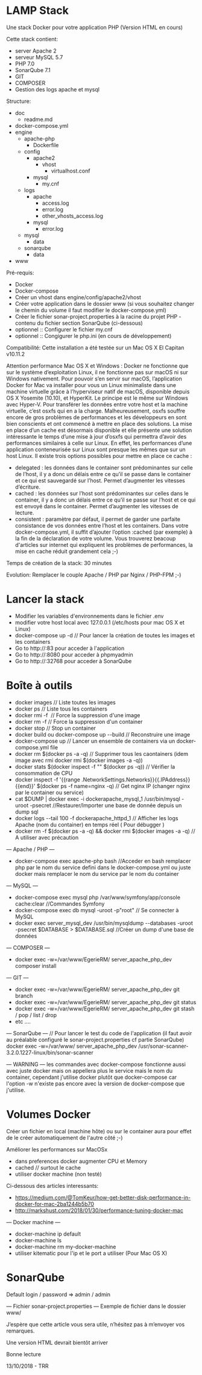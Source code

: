 # LAMP Stack

Une stack Docker pour votre application PHP (Version HTML en cours)

Cette stack contient:
- server Apache 2
- serveur MySQL 5.7
- PHP 7.0
- SonarQube 7.1
- GIT
- COMPOSER 
- Gestion des logs apache et mysql

Structure:
- doc
    - readme.md
- docker-compose.yml
- engine
    - apache-php
        - Dockerfile
    - config
        - apache2
            - vhost
                - virtualhost.conf
        - mysql
            - my.cnf
    - logs
        - apache
            - access.log
            - error.log
            - other_vhosts_access.log
        - mysql
            - error.log
    - mysql
        - data
    - sonarqube
        - data
- www

Pré-requis:
- Docker
- Docker-compose 
- Créer un vhost dans engine/config/apache2/vhost
- Créer votre application dans le dossier www (si vous souhaitez changer le chemin du volume il faut modifier le docker-compose.yml)
- Créer le fichier sonar-project.properties à la racine du projet PHP - contenu du fichier section SonarQube (ci-dessous)
- optionnel :: Configurer le fichier my.cnf
- optionnel :: Congigurer le php.ini (en cours de développement)

Compatibilité:
Cette installation a été testée sur un Mac OS X El Capitan v10.11.2

Attention performance Mac OS X et Windows :
Docker ne fonctionne que sur le système d’exploitation Linux, il ne fonctionne pas sur macOS ni sur Windows nativement. 
Pour pouvoir s’en servir sur macOS, l’application Docker for Mac va installer pour vous un Linux minimaliste dans une machine virtuelle grâce à l’hyperviseur natif de macOS, disponible depuis OS X Yosemite (10.10), et HyperKit. 
Le principe est le même sur Windows avec Hyper-V.
Pour transférer les données entre votre host et la machine virtuelle, c’est osxfs qui en a la charge. 
Malheureusement, osxfs souffre encore de gros problèmes de performances et les développeurs en sont bien conscients et ont commencé à mettre en place des solutions.
La mise en place d’un cache est désormais disponible et elle présente une solution intéressante le temps d’une mise à jour d’osxfs qui permettra d’avoir des performances similaires à celle sur Linux. En effet, les performances d’une application conteneurisée sur Linux sont presque les mêmes que sur un host Linux.
Il existe trois options possibles pour mettre en place ce cache :
- delegated : les données dans le container sont prédominantes sur celle de l’host, il y a donc un délais entre ce qu’il se passe dans le container et ce qui est sauvegardé sur l’host. Permet d’augmenter les vitesses d’écriture.
- cached : les données sur l’host sont prédominantes sur celles dans le container, il y a donc un délais entre ce qu’il se passe sur l’host et ce qui est envoyé dans le container. Permet d’augmenter les vitesses de lecture.
- consistent : paramètre par défaut, il permet de garder une parfaite consistance de vos données entre l’host et les containers.
Dans votre docker-compose.yml, il suffit d’ajouter l’option :cached (par exemple) à la fin de la déclaration de votre volume.
Vous trouverez beacoup d'articles sur internet qui expliquent les problèmes de performances, la mise en cache réduit grandement cela ;-)

Temps de création de la stack: 30 minutes

Evolution:
Remplacer le couple Apache / PHP par Nginx / PHP-FPM ;-)

# Lancer la stack
- Modifier les variables d'environnements dans le fichier .env
- modifier votre host local avec 127.0.0.1  <nomdedomaine> (/etc/hosts pour mac OS X et Linux)
- docker-compose up -d // Pour lancer la création de toutes les images et les containers
- Go to http://<nomdedomaine>:83 pour acceder à l'application
- Go to http://<nomdedomaine>:8080 pour acceder à phpmyadmin
- Go to http://<nomdedomaine>:32768 pour acceder à SonarQube

# Boîte à outils
- docker images // Liste toutes les images
- docker ps // Liste tous les containers
- docker rmi -f <image> // Force la suppression d'une image
- docker rm -f <container> // Force la suppression d'un container
- docker stop <container> // Stop un container
- docker build ou docker-compose up --build // Reconstruire une image
- docker-compose up // Lancer un ensemble de containers via un docker-compose.yml file
- docker rm $(docker ps -a -q) // Supprimer tous les caontainers (idem image avec rmi docker rmi $(docker images -a -q))
- docker stats $(docker inspect -f "" $(docker ps -q)) // Vérifier la consommation de CPU
- docker inspect -f '{{range .NetworkSettings.Networks}}{{.IPAddress}}{{end}}' $(docker ps -f name=nginx -q) // Get nginx IP (changer nginx par le container ou service)
- cat $DUMP | docker exec -i dockerapache_mysql_1 /usr/bin/mysql -uroot -psecret //Restaurer/Importer une base de donnée depuis un dump sql
- docker logs --tail 100 -f dockerapache_httpd_1 // Afficher les logs Apache (nom du container) en temps réel ( Pour débugger )
- docker rm -f $(docker ps -a -q) && docker rmi $(docker images -a -q) // A utiliser avec précaution

— Apache / PHP —
- docker-compose exec apache-php bash //Acceder en bash remplacer php par le nom du service defini dans le docker-compose.yml ou juste docker mais remplacer le nom du service par le nom du container

— MySQL —
- docker-compose exec mysql php /var/www/symfony/app/console cache:clear //Commandes Symfony
- docker-compose exec db mysql -uroot -p"root" // Se connecter à MySQL
- docker exec server_mysql_dev /usr/bin/mysqldump --databases -uroot -psecret $DATABASE > $DATABASE.sql //Créer un dump d'une base de données

— COMPOSER —
- docker exec -w=/var/www/EgerieRM/ server_apache_php_dev composer install

— GIT —
- docker exec -w=/var/www/EgerieRM/ server_apache_php_dev git branch
- docker exec -w=/var/www/EgerieRM/ server_apache_php_dev git status
- docker exec -w=/var/www/EgerieRM/ server_apache_php_dev git stash / pop / list / drop
- etc ....

— SonarQube —
// Pour lancer le test du code de l'application (il faut avoir au préalable configuré le sonar-project.properties cf partie SonarQube)
docker exec -w=/var/www/ server_apache_php_dev /usr/sonar-scanner-3.2.0.1227-linux/bin/sonar-scanner

— WARNING —
les commandes avec docker-compose fonctionne aussi avec juste docker mais on appellera plus le service mais le nom du container, cependant j'utilise docker plutôt que docker-compose car l'option -w n'existe pas encore avec la version de docker-compose que j'utilise.

# Volumes Docker
Créer un fichier en local (machine hôte) ou sur le container aura pour effet de le créer automatiquement de l'autre côté ;-)

Améliorer les performances sur MacOSx
- dans preferences docker augmenter CPU et Memory
- cached // surtout le cache
- utiliser docker machine (non testé)

Ci-dessous des articles interessants:
- https://medium.com/@TomKeur/how-get-better-disk-performance-in-docker-for-mac-2ba1244b5b70
- http://markshust.com/2018/01/30/performance-tuning-docker-mac

— Docker machine —
- docker-machine ip default
- docker-machine ls
- docker-machine rm my-docker-machine
- utiliser kitematic pour l'ip et le port a utiliser (Pour Mac OS X)

# SonarQube

Default login / password => admin / admin

— Fichier sonar-project.properties —
Exemple de fichier dans le dossier www/

J’espère que cette article vous sera utile, n’hésitez pas à m’envoyer vos remarques.

Une version HTML devrait bientôt arriver

Bonne lecture

13/10/2018 - TRR

